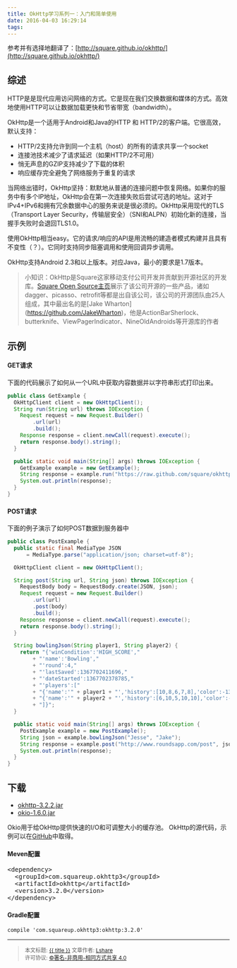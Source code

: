 ```yaml
---
title: OkHttp学习系列一：入门和简单使用
date: 2016-04-03 16:29:14
tags:
---
```


参考并有选择地翻译了：[http://square.github.io/okhttp/](http://square.github.io/okhttp/)

## 综述

HTTP是是现代应用访问网络的方式。它是现在我们交换数据和媒体的方式。高效地使用HTTP可以让数据加载更快和节省带宽（bandwidth）。

OkHttp是一个适用于Android和Java的HTTP 和 HTTP/2的客户端。它很高效，默认支持：

- HTTP/2支持允许到同一个主机（host）的所有的请求共享一个socket
- 连接池技术减少了请求延迟（如果HTTP/2不可用）
- 悄无声息的GZIP支持减少了下载的体积
- 响应缓存完全避免了网络服务于重复的请求

当网络出错时，OkHttp坚持：默默地从普通的连接问题中恢复网络。如果你的服务中有多个IP地址，OkHttp会在第一次连接失败后尝试可选的地址。这对于IPv4+IPv6和拥有冗余数据中心的服务来说是很必须的。OkHttp采用现代的TLS（Transport Layer Security，传输层安全）（SNI和ALPN）初始化新的连接，当握手失败时会退回TLS1.0。

使用OkHttp相当easy。它的请求/响应的API是用流畅的建造者模式构建并且具有不变性（？）。它同时支持同步阻塞调用和使用回调异步调用。

OkHttp支持Android 2.3和以上版本。对应Java，最小的要求是1.7版本。

>小知识：OkHttp是Square这家移动支付公司开发并贡献到开源社区的开发库。[Square Open Source主页]([http://square.github.io](http://square.github.io/))展示了该公司开源的一些产品，诸如dagger、picasso、retrofit等都是出自该公司，该公司的开源团队由25人组成，其中最出名的是[Jake Wharton](https://github.com/JakeWharton)，他是ActionBarSherlock、butterknife、ViewPagerIndicator、NineOldAndroids等开源库的作者


## 示例

#### GET请求

下面的代码展示了如何从一个URL中获取内容数据并以字符串形式打印出来。

```java
public class GetExample {
  OkHttpClient client = new OkHttpClient();
  String run(String url) throws IOException {
    Request request = new Request.Builder()
        .url(url)
        .build();
    Response response = client.newCall(request).execute();
    return response.body().string();
  }

  public static void main(String[] args) throws IOException {
    GetExample example = new GetExample();
    String response = example.run("https://raw.github.com/square/okhttp/master/README.md");
    System.out.println(response);
  }
}
```

#### POST请求

下面的例子演示了如何POST数据到服务器中

```java
public class PostExample {
  public static final MediaType JSON
      = MediaType.parse("application/json; charset=utf-8");

  OkHttpClient client = new OkHttpClient();

  String post(String url, String json) throws IOException {
    RequestBody body = RequestBody.create(JSON, json);
    Request request = new Request.Builder()
        .url(url)
        .post(body)
        .build();
    Response response = client.newCall(request).execute();
    return response.body().string();
  }

  String bowlingJson(String player1, String player2) {
    return "{'winCondition':'HIGH_SCORE',"
        + "'name':'Bowling',"
        + "'round':4,"
        + "'lastSaved':1367702411696,"
        + "'dateStarted':1367702378785,"
        + "'players':["
        + "{'name':'" + player1 + "','history':[10,8,6,7,8],'color':-13388315,'total':39},"
        + "{'name':'" + player2 + "','history':[6,10,5,10,10],'color':-48060,'total':41}"
        + "]}";
  }

  public static void main(String[] args) throws IOException {
    PostExample example = new PostExample();
    String json = example.bowlingJson("Jesse", "Jake");
    String response = example.post("http://www.roundsapp.com/post", json);
    System.out.println(response);
  }
}
```

## 下载

- [okhttp-3.2.2.jar](http://repo1.maven.org/maven2/com/squareup/okhttp3/okhttp/3.2.0/okhttp-3.2.0.jar)
- [okio-1.6.0.jar](https://search.maven.org/remote_content?g=com.squareup.okio&a=okio&v=LATEST)

Okio用于给OkHttp提供快速的I/O和可调整大小的缓存池。
OkHttp的源代码，示例可以在[GitHub](http://github.com/square/okhttp)中取得。

#### Meven配置

 
<pre class="lang:default decode:true " >&lt;dependency&gt;
  &lt;groupId&gt;com.squareup.okhttp3&lt;/groupId&gt;
  &lt;artifactId&gt;okhttp&lt;/artifactId&gt;
  &lt;version&gt;3.2.0&lt;/version&gt;
&lt;/dependency&gt;</pre> 


#### Gradle配置

```
compile 'com.squareup.okhttp3:okhttp:3.2.0'
```

----------------

><span style="font-size:12px">本文标题: <a href="{{ permalink }}">{{ title }}</a>
文章作者: <a href="http://linlshare.github.io/">Lshare</a>  
许可协议: <a rel="license" href="http://creativecommons.org/licenses/by-nc-sa/4.0/">©署名-非商用-相同方式共享 4.0</a></span>